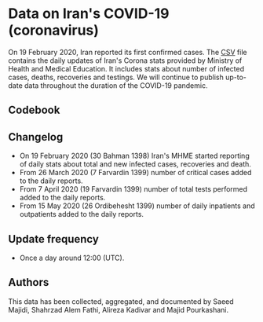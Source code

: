 # Data on Iran's COVID-19 (coronavirus)
On 19 February 2020, Iran reported its first confirmed cases. The [CSV](https://github.com/smajidi/Iran-COVID-19-Data/blob/master/Iran_Dailly_Covid19_Stat.csv) 
file contains the daily updates of Iran's Corona stats provided by Ministry of Health and Medical Education. It includes stats about number of infected cases, deaths, recoveries and testings. We will continue to publish up-to-date data throughout the duration of the COVID-19 pandemic.

## Codebook

## Changelog
 - On 19 February 2020 (30 Bahman 1398) Iran's MHME started reporting of daily stats about total and new infected cases, recoveries and death. 
 - From 26 March 2020 (7 Farvardin 1399) number of critical cases added to the daily reports.
 - From 7 April 2020 (19 Farvardin 1399) number of total tests performed added to the daily reports.
 - From 15 May 2020 (26 Ordibehesht 1399) number of daily inpatients and outpatients added to the daily reports.

## Update frequency

* Once a day around 12:00 (UTC).

## Authors

This data has been collected, aggregated, and documented by Saeed Majidi, Shahrzad Alem Fathi, Alireza Kadivar and Majid Pourkashani.
